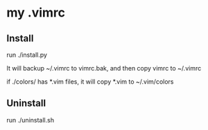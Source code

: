 # my .vimrc
## Install
run ./install.py

It will backup ~/.vimrc to vimrc.bak, and then copy vimrc to ~/.vimrc

if ./colors/ has *.vim files, it will copy *.vim to ~/.vim/colors

## Uninstall
run ./uninstall.sh

